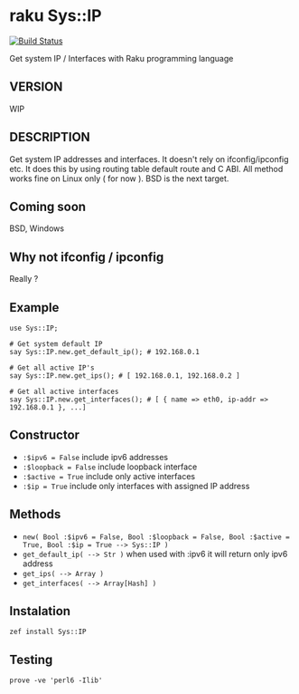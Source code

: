 # raku Sys::IP

[![Build Status](https://travis-ci.org/demayl/raku-Sys-IP.svg?branch=master)](https://travis-ci.org/demayl/raku-Sys-IP)

Get system IP / Interfaces with Raku programming language

## VERSION
WIP

## DESCRIPTION

Get system IP addresses and interfaces.
It doesn't rely on ifconfig/ipconfig etc. It does this by using routing table default route and C ABI.
All method works fine on Linux only ( for now ). BSD is the next target.

## Coming soon
BSD, Windows

## Why not ifconfig / ipconfig
Really ?

## Example

```perl6
use Sys::IP;

# Get system default IP
say Sys::IP.new.get_default_ip(); # 192.168.0.1

# Get all active IP's
say Sys::IP.new.get_ips(); # [ 192.168.0.1, 192.168.0.2 ]

# Get all active interfaces
say Sys::IP.new.get_interfaces(); # [ { name => eth0, ip-addr => 192.168.0.1 }, ...]
```

## Constructor
* `:$ipv6 = False` include ipv6 addresses
* `:$loopback = False` include loopback interface
* `:$active = True` include only active interfaces
* `:$ip = True` include only interfaces with assigned IP address

## Methods

* `new( Bool :$ipv6 = False, Bool :$loopback = False, Bool :$active = True, Bool :$ip = True --> Sys::IP )`
* `get_default_ip( --> Str )` when used with :ipv6 it will return only ipv6 address
* `get_ips( --> Array )`
* `get_interfaces( --> Array[Hash] )`

## Instalation
```
zef install Sys::IP
```

## Testing
```
prove -ve 'perl6 -Ilib'
```
